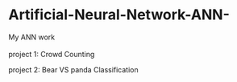 # Artificial-Neural-Network-ANN-
My ANN work <br>
<br>
 project 1:    Crowd Counting <br>

 project 2:    Bear VS panda Classification <br>
 



